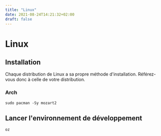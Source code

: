 ```yaml
---
title: "Linux"
date: 2021-08-24T14:21:32+02:00
draft: false
---
```


# Linux
## Installation
Chaque distribution de Linux a sa propre méthode d'installation. Référez-vous donc à celle de votre distribution.
### Arch
```shell
sudo pacman -Sy mozart2
```
## Lancer l'environnement de développement
```shell
oz
```

